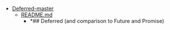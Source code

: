 - <a href = "E:\Node_projects\Node_Way\NBase\_Md\_Index\__Closer\_HPW\_Repos_HowProgrammingWorks_17_05_2020\Deferred-master\cat.Deferred-master\dir.Deferred-master.md">Deferred-master</a>
    - <a href = "E:\Node_projects\Node_Way\NBase\_Md\_Index\__Closer\_HPW\_Repos_HowProgrammingWorks_17_05_2020\Deferred-master\README.md">README.md</a>
        - *## Deferred (and comparison to Future and Promise)
